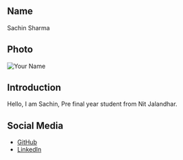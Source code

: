 ## Name
Sachin Sharma

## Photo
![Your Name](https://link-to-your-photo.jpg)

## Introduction
Hello, I am Sachin, Pre final year student from Nit Jalandhar.

## Social Media
- [GitHub](https://github.com/VashisthSachin55)
- [LinkedIn](https://www.linkedin.com/in/sachin-sharma)